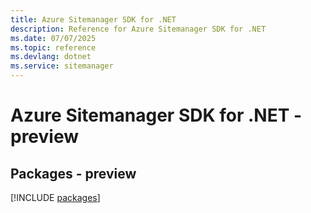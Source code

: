 ```yaml
---
title: Azure Sitemanager SDK for .NET
description: Reference for Azure Sitemanager SDK for .NET
ms.date: 07/07/2025
ms.topic: reference
ms.devlang: dotnet
ms.service: sitemanager
---
```

# Azure Sitemanager SDK for .NET - preview
## Packages - preview
[!INCLUDE [packages](sitemanager-index.md)]